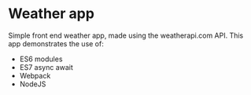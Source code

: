 # Weather app
Simple front end weather app, made using the weatherapi.com API.
This app demonstrates the use of:
* ES6 modules
* ES7 async await
* Webpack
* NodeJS
